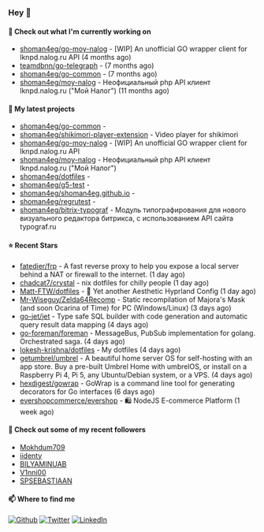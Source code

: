 ### Hey 👋

#### 👷 Check out what I'm currently working on

- [shoman4eg/go-moy-nalog](https://github.com/shoman4eg/go-moy-nalog) - [WIP] An unofficial GO wrapper client for lknpd.nalog.ru API  (4 months ago)
- [teamdbnn/go-telegraph](https://github.com/teamdbnn/go-telegraph) -  (7 months ago)
- [shoman4eg/go-common](https://github.com/shoman4eg/go-common) -  (7 months ago)
- [shoman4eg/moy-nalog](https://github.com/shoman4eg/moy-nalog) - Неофициальный php API клиент lknpd.nalog.ru (&#34;Мой Налог&#34;)  (11 months ago)

#### 🌱 My latest projects

- [shoman4eg/go-common](https://github.com/shoman4eg/go-common) - 
- [shoman4eg/shikimori-player-extension](https://github.com/shoman4eg/shikimori-player-extension) - Video player for shikimori
- [shoman4eg/go-moy-nalog](https://github.com/shoman4eg/go-moy-nalog) - [WIP] An unofficial GO wrapper client for lknpd.nalog.ru API 
- [shoman4eg/moy-nalog](https://github.com/shoman4eg/moy-nalog) - Неофициальный php API клиент lknpd.nalog.ru (&#34;Мой Налог&#34;) 
- [shoman4eg/dotfiles](https://github.com/shoman4eg/dotfiles) - 
- [shoman4eg/g5-test](https://github.com/shoman4eg/g5-test) - 
- [shoman4eg/shoman4eg.github.io](https://github.com/shoman4eg/shoman4eg.github.io) - 
- [shoman4eg/regrutest](https://github.com/shoman4eg/regrutest) - 
- [shoman4eg/bitrix-typograf](https://github.com/shoman4eg/bitrix-typograf) - Модуль типографирования для нового визуального редактора битрикса, с использованием API сайта typograf.ru

#### ⭐ Recent Stars

- [fatedier/frp](https://github.com/fatedier/frp) - A fast reverse proxy to help you expose a local server behind a NAT or firewall to the internet. (1 day ago)
- [chadcat7/crystal](https://github.com/chadcat7/crystal) - nix dotfiles for chilly people (1 day ago)
- [Matt-FTW/dotfiles](https://github.com/Matt-FTW/dotfiles) - 💄 Yet another Aesthetic Hyprland Config (1 day ago)
- [Mr-Wiseguy/Zelda64Recomp](https://github.com/Mr-Wiseguy/Zelda64Recomp) - Static recompilation of Majora&#39;s Mask (and soon Ocarina of Time) for PC (Windows/Linux) (3 days ago)
- [go-jet/jet](https://github.com/go-jet/jet) - Type safe SQL builder with code generation and automatic query result data mapping (4 days ago)
- [go-foreman/foreman](https://github.com/go-foreman/foreman) - MessageBus, PubSub implementation for golang. Orchestrated saga. (4 days ago)
- [lokesh-krishna/dotfiles](https://github.com/lokesh-krishna/dotfiles) - My dotfiles (4 days ago)
- [getumbrel/umbrel](https://github.com/getumbrel/umbrel) - A beautiful home server OS for self-hosting with an app store. Buy a pre-built Umbrel Home with umbrelOS, or install on a Raspberry Pi 4, Pi 5, any Ubuntu/Debian system, or a VPS. (4 days ago)
- [hexdigest/gowrap](https://github.com/hexdigest/gowrap) - GoWrap is a command line tool for generating decorators for Go interfaces (6 days ago)
- [evershopcommerce/evershop](https://github.com/evershopcommerce/evershop) - 🛍️ NodeJS E-commerce Platform (1 week ago)

#### 👯 Check out some of my recent followers

- [Mokhdum709](https://github.com/Mokhdum709)
- [iidenty](https://github.com/iidenty)
- [BILYAMINUAB](https://github.com/BILYAMINUAB)
- [V1nni00](https://github.com/V1nni00)
- [SPSEBASTIAAN](https://github.com/SPSEBASTIAAN)


#### 📫 Where to find me
<p>
<a href="https://github.com/shoman4eg" target="_blank"><img alt="Github" src="https://img.shields.io/badge/GitHub-%2312100E.svg?&style=for-the-badge&logo=Github&logoColor=white" /></a>
<a href="https://twitter.com/shoman4eg" target="_blank"><img alt="Twitter" src="https://img.shields.io/badge/twitter-%231DA1F2.svg?&style=for-the-badge&logo=twitter&logoColor=white" /></a>
<a href="https://www.linkedin.com/in/artemdubinin/" target="_blank"><img alt="LinkedIn" src="https://img.shields.io/badge/linkedin-%230077B5.svg?&style=for-the-badge&logo=linkedin&logoColor=white" /></a>
</p>

